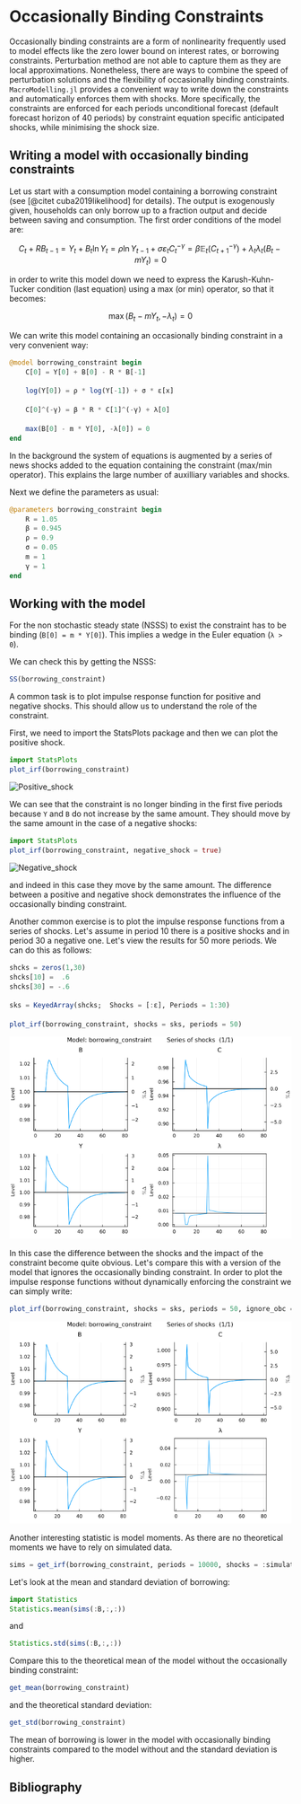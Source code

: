 # Occasionally Binding Constraints

Occasionally binding constraints are a form of nonlinearity frequently used to model effects like the zero lower bound on interest rates, or borrowing constraints. Perturbation method are not able to capture them as they are local approximations. Nonetheless, there are ways to combine the speed of perturbation solutions and the flexibility of occasionally binding constraints. `MacroModelling.jl` provides a convenient way to write down the constraints and automatically enforces them with shocks. More specifically, the constraints are enforced for each periods unconditional forecast (default forecast horizon of 40 periods) by constraint equation specific anticipated shocks, while minimising the shock size.

## Writing a model with occasionally binding constraints

Let us start with a consumption model containing a borrowing constraint (see [@citet cuba2019likelihood] for details). The output is exogenously given, households can only borrow up to a fraction output and decide between saving and consumption. The first order conditions of the model are:

```math
C_t + RB_{t-1} = Y_t + B_t
\ln Y_t = \rho \ln Y_{t-1} + \sigma \varepsilon_t
C_t^{-\gamma} = \beta \mathbb{E}_t (C_{t+1}^{-\gamma}) + \lambda_t
\lambda_t (B_t - mY_t) = 0
```

in order to write this model down we need to express the Karush-Kuhn-Tucker condition (last equation) using a max (or min) operator, so that it becomes:

```math
\max(B_t - mY_t, -\lambda_t) = 0
```

We can write this model containing an occasionally binding constraint in a very convenient way:

```julia
@model borrowing_constraint begin
    C[0] = Y[0] + B[0] - R * B[-1]

    log(Y[0]) = ρ * log(Y[-1]) + σ * ε[x]

    C[0]^(-γ) = β * R * C[1]^(-γ) + λ[0]

    max(B[0] - m * Y[0], -λ[0]) = 0
end
```

In the background the system of equations is augmented by a series of news shocks added to the equation containing the constraint (max/min operator). This explains the large number of auxilliary variables and shocks.

Next we define the parameters as usual:

```julia
@parameters borrowing_constraint begin
    R = 1.05
    β = 0.945
    ρ = 0.9
    σ = 0.05
    m = 1
    γ = 1
end
```

## Working with the model

For the non stochastic steady state (NSSS) to exist the constraint has to be binding (`B[0] = m * Y[0]`). This implies a wedge in the Euler equation (`λ > 0`).

We can check this by getting the NSSS:

```julia
SS(borrowing_constraint)
```

A common task is to plot impulse response function for positive and negative shocks. This should allow us to understand the role of the constraint.

First, we need to import the StatsPlots package and then we can plot the positive shock.

```julia
import StatsPlots
plot_irf(borrowing_constraint)
```

![Positive_shock](../assets/borrowing_constraint__ε_pos.png)

We can see that the constraint is no longer binding in the first five periods because `Y` and `B` do not increase by the same amount. They should move by the same amount in the case of a negative shocks:

```julia
import StatsPlots
plot_irf(borrowing_constraint, negative_shock = true)
```

![Negative_shock](../assets/borrowing_constraint__ε_neg.png)

and indeed in this case they move by the same amount. The difference between a positive and negative shock demonstrates the influence of the occasionally binding constraint.

Another common exercise is to plot the impulse response functions from a series of shocks. Let's assume in period 10 there is a positive shocks and in period 30 a negative one. Let's view the results for 50 more periods. We can do this as follows:

```julia
shcks = zeros(1,30)
shcks[10] =  .6
shcks[30] = -.6

sks = KeyedArray(shcks;  Shocks = [:ε], Periods = 1:30)

plot_irf(borrowing_constraint, shocks = sks, periods = 50)
```

![Simulation](../assets/borrowing_constraint__obc.png)

In this case the difference between the shocks and the impact of the constraint become quite obvious. Let's compare this with a version of the model that ignores the occasionally binding constraint. In order to plot the impulse response functions without dynamically enforcing the constraint we can simply write:

```julia
plot_irf(borrowing_constraint, shocks = sks, periods = 50, ignore_obc = true)
```

![Simulation](../assets/borrowing_constraint__no_obc.png)

Another interesting statistic is model moments. As there are no theoretical moments we have to rely on simulated data.

```julia
sims = get_irf(borrowing_constraint, periods = 10000, shocks = :simulate, levels = true)
```

Let's look at the mean and standard deviation of borrowing:

```julia
import Statistics
Statistics.mean(sims(:B,:,:))
```

and

```julia
Statistics.std(sims(:B,:,:))
```

Compare this to the theoretical mean of the model without the occasionally binding constraint:

```julia
get_mean(borrowing_constraint)
```

and the theoretical standard deviation:

```julia
get_std(borrowing_constraint)
```

The mean of borrowing is lower in the model with occasionally binding constraints compared to the model without and the standard deviation is higher.

## Bibliography

```@bibliography
```
